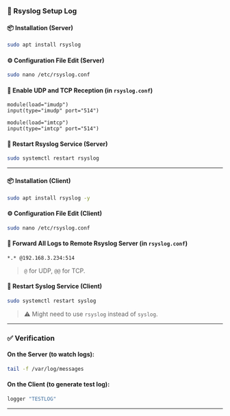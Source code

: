 ### 📝 Rsyslog Setup Log

#### 📦 Installation (Server)

```bash
sudo apt install rsyslog
```

#### ⚙️ Configuration File Edit (Server)

```bash
sudo nano /etc/rsyslog.conf
```

#### 🔧 Enable UDP and TCP Reception (in `rsyslog.conf`)

```rsyslog
module(load="imudp")
input(type="imudp" port="514")

module(load="imtcp")
input(type="imtcp" port="514")
```

#### 🔄 Restart Rsyslog Service (Server)

```bash
sudo systemctl restart rsyslog
```

---

#### 📦 Installation (Client)

```bash
sudo apt install rsyslog -y
```

#### ⚙️ Configuration File Edit (Client)

```bash
sudo nano /etc/rsyslog.conf
```

#### 📨 Forward All Logs to Remote Rsyslog Server (in `rsyslog.conf`)

```rsyslog
*.* @192.168.3.234:514
```

> `@` for UDP, `@@` for TCP.

#### 🔄 Restart Syslog Service (Client)

```bash
sudo systemctl restart syslog
```

> ⚠️ Might need to use `rsyslog` instead of `syslog`.

---

### ✅ Verification

#### On the **Server** (to watch logs):

```bash
tail -f /var/log/messages
```

#### On the **Client** (to generate test log):

```bash
logger "TESTLOG"
```

---

